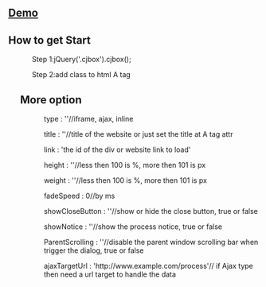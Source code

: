 <h2><a href="http://www.cjideas.com/cjbox">Demo</a></h2>
<h2>How to get Start</h2>
<ul>
	<ol>Step 1:jQuery('.cjbox').cjbox();</ol>
	<ol>Step 2:add class to html A tag</ol>

<h2>More option</h2>
<ul>
	<ol>type : ''//iframe, ajax, inline</ol>
	<ol>title : ''//title of the website or just set the title at A tag attr</ol>
	<ol>link : 'the id of the div or website link to load'</ol>
	<ol>height : ''//less then 100 is %, more then 101 is px</ol>
	<ol>weight : ''//less then 100 is %, more then 101 is px</ol>
	<ol>fadeSpeed : 0//by ms</ol>
	<ol>showCloseButton : ''//show or hide the close button, true or false</ol>
	<ol>showNotice : ''//show the process notice, true or false</ol>
	<ol>ParentScrolling : ''//disable the parent window scrolling bar when trigger the dialog, true or false</ol>
	<ol>ajaxTargetUrl  : 'http://www.example.com/process'// if Ajax type then need a url target to handle the data</ol>
</ul>